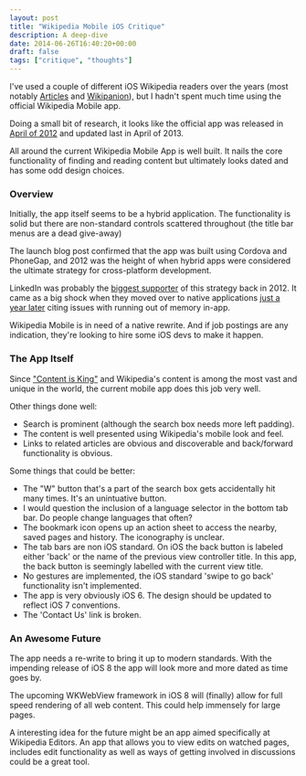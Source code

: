 ```yaml
---
layout: post
title: "Wikipedia Mobile iOS Critique"
description: A deep-dive
date: 2014-06-26T16:40:20+00:00
draft: false
tags: ["critique", "thoughts"]
---
```


I've used a couple of different iOS Wikipedia readers over the years (most notably [Articles](http://sophiestication.com/articles/) and [Wikipanion](http://www.wikipanion.net/)), but I hadn't spent much time using the official Wikipedia Mobile app.

Doing a small bit of research, it looks like the official app was released in [April of 2012](http://blog.wikimedia.org/2012/04/05/new-wikipedia-app-for-ios-and-an-update-for-our-android-app/) and updated last in April of 2013.  

All around the current Wikipedia Mobile App is well built. It nails the core functionality of finding and reading content but ultimately looks dated and has some odd design choices.

### Overview

Initially, the app itself seems to be a hybrid application.  The functionality is solid but there are non-standard controls scattered throughout (the title bar menus are a dead give-away)

The launch blog post confirmed that the app was built using Cordova and PhoneGap, and 2012 was the height of when hybrid apps were considered the ultimate strategy for cross-platform development.  

LinkedIn was probably the [biggest supporter](http://venturebeat.com/2012/05/02/linkedin-ipad-app-engineering/) of this strategy back in 2012. It came as a big shock when they moved  over to native applications [just a year later](http://venturebeat.com/2013/04/17/linkedin-mobile-web-breakup/) citing issues with running out of memory in-app.

Wikipedia Mobile is in need of a native rewrite. And if job postings are any indication, they're looking to hire some iOS devs to make it happen.

### The App Itself

Since ["Content is King"](http://en.wikipedia.org/wiki/Web_content#Content_is_king) and Wikipedia's content is among the most vast and unique in the world, the current mobile app does this job very well.

Other things done well:

- Search is prominent (although the search box needs more left padding). 
- The content is well presented using Wikipedia's mobile look and feel. 
- Links to related articles are obvious and discoverable and back/forward functionality is obvious.

Some things that could be better:

- The "W" button that's a part of the search box gets accidentally hit many times. It's an unintuative button.
- I would question the inclusion of a language selector in the bottom tab bar. Do people change languages that often?
- The bookmark icon opens up an action sheet to access the nearby, saved pages and history. The iconography is unclear.
- The tab bars are non iOS standard. On iOS the back button is labeled either 'back' or the name of the previous view controller title. In this app, the back button is seemingly labelled with the current view title.
- No gestures are implemented, the iOS standard 'swipe to go back' functionality isn't implemented.
- The app is very obviously iOS 6. The design should be updated to reflect iOS 7 conventions.
- The 'Contact Us' link is broken.

### An Awesome Future

The app needs a re-write to bring it up to modern standards. With the impending release of iOS 8 the app will look more and more dated as time goes by.

The upcoming WKWebView framework in iOS 8 will (finally) allow for full speed rendering of all web content. This could help immensely for large pages.

A interesting idea for the future might be an app aimed specifically at Wikipedia Editors. An app that allows you to view edits on watched pages, includes edit functionality as well as ways of getting involved in discussions could be a great tool.